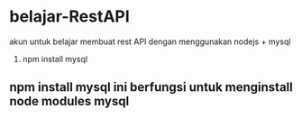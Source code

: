 # belajar-RestAPI
akun untuk belajar membuat rest API dengan menggunakan nodejs + mysql


1. npm install mysql  
## npm install mysql ini berfungsi untuk menginstall node modules mysql
